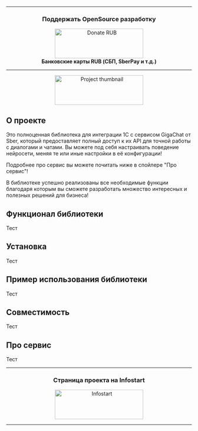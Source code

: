 <!-- Donations -->
<hr>
<div align = "center">
	<h3>Поддержать OpenSource разработку</h3>
	<a href="https://yookassa.ru/my/i/ZvMnfF25nCN8/l">
		<img src="https://yookassa.ru/files/Guide_files/logo-black.svg" alt="Donate RUB" width="240" height="80" />
	</a>
	<div>
		<b>Банковские карты RUB (СБП, SberPay и т.д.)</b>
	</div>
</div>
<hr>
<!-- Donations -->

<!-- Content -->
<div align = "center">
	<img src="https://placehold.co/600x400/EEE/31343C" alt="Project thumbnail" width="240" height="80" />
</div>

## О проекте
Это полноценная библиотека для интеграции 1С с сервисом GigaChat от Sber, который предоставляет полный доступ к их API для точной работы с диалогами и чатами. Вы можете под себя настраивать поведение нейросети, меняя те или иные настройки в её конфигурации!

Подробнее про сервис вы можете почитать ниже в спойлере "Про сервис"!

В библиотеке успешно реализованы все необходимые функции благодаря которым вы сможете разработать множество интересных и полезных решений для бизнеса!

## Функционал библиотеки
Тест

## Установка
Тест

## Пример использования библиотеки
Тест

## Совместимость
Тест

## Про сервис
Тест
<!-- Content -->

<!-- Partner -->
<hr>
<div align = "center">
	<h3>Страница проекта на Infostart</h3>
	<a href="https://infostart.ru/1c/tools/2194329/">
		<img src="https://infostart.ru/bitrix/templates/sandbox_empty/assets/tpl/abo/img/logo.svg" alt="Infostart" width="240" height="80" />
	</a>
</div>
<hr>
<!-- Partner -->
